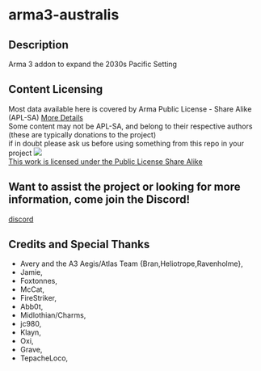 # arma3-australis

## Description
Arma 3 addon to expand the 2030s Pacific Setting

## Content Licensing
Most data available here is covered by Arma Public License - Share Alike (APL-SA) [More Details](https://www.bohemia.net/community/licenses/arma-public-license-share-alike)  
Some content may not be APL-SA, and belong to their respective authors (these are typically donations to the project)  
if in doubt please ask us before using something from this repo in your project
<a rel="license" href="https://www.bohemia.net/community/licenses/arma-public-license-share-alike" target="_blank" ><img src="https://data.bistudio.com/images/license/APL-SA.png" ><br>This work is licensed under the Public License Share Alike</a>


## Want to assist the project or looking for more information, come join the Discord!
[discord](https://discord.gg/Bang9sA)

## Credits and Special Thanks
 - Avery and the A3 Aegis/Atlas Team {Bran,Heliotrope,Ravenholme},
 - Jamie,
 - Foxtonnes,
 - McCat,
 - FireStriker,
 - Abb0t,
 - Midlothian/Charms,
 - jc980,
 - Klayn,
 - Oxi,
 - Grave,
 - TepacheLoco,
